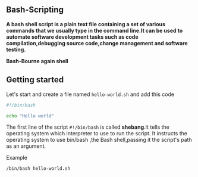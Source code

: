 ## Bash-Scripting

**A bash shell script is a plain text file containing a set of various commands that we usually type in the command line.It can be used to
automate software development tasks such as code compilation,debugging source code,change management and software testing.**

**Bash-Bourne again shell**

## Getting started

Let's start and create a file named `hello-world.sh` and add this code 

```bash
#!/bin/bash

echo "Hello world"
```

The first line of the script `#!/bin/bash` is called **shebang**.It tells the operating system which interpreter to use to run the script.
It instructs the operating system to use bin/bash ,the Bash shell,passing it the script's path as an argument.

Example

`/bin/bash hello-world.sh`




